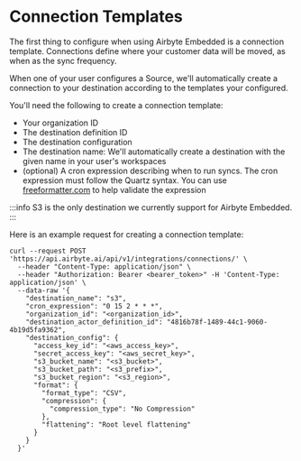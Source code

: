 # Connection Templates

The first thing to configure when using Airbyte Embedded is a connection template. Connections define where your customer data will be moved, as when as the sync frequency.

When one of your user configures a Source, we'll automatically create a connection to your destination according to the templates your configured.

You'll need the following to create a connection template:
- Your organization ID
- The destination definition ID
- The destination configuration
- The destination name: We'll automatically create a destination with the given name in your user's workspaces
- (optional) A cron expression describing when to run syncs. The cron expression must follow the Quartz syntax. You can use [freeformatter.com](https://www.freeformatter.com/cron-expression-generator-quartz.html) to help validate the expression

:::info
S3 is the only destination we currently support for Airbyte Embedded.
:::

Here is an example request for creating a connection template:
```
curl --request POST 'https://api.airbyte.ai/api/v1/integrations/connections/' \
  --header "Content-Type: application/json" \
  --header "Authorization: Bearer <bearer_token>" -H 'Content-Type: application/json' \
  --data-raw '{
    "destination_name": "s3", 
    "cron_expression": "0 15 2 * * *",
    "organization_id": "<organization_id>",
    "destination_actor_definition_id": "4816b78f-1489-44c1-9060-4b19d5fa9362",
    "destination_config": {
      "access_key_id": "<aws_access_key>",
      "secret_access_key": "<aws_secret_key>",
      "s3_bucket_name": "<s3_bucket>",
      "s3_bucket_path": "<s3_prefix>",
      "s3_bucket_region": "<s3_region>",
      "format": {
        "format_type": "CSV",
        "compression": {
          "compression_type": "No Compression"
        },
        "flattening": "Root level flattening"
      }
    }
  }'
```